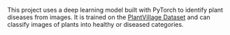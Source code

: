 This project uses a deep learning model built with PyTorch to identify plant diseases from images. It is trained on the [PlantVillage Dataset]([https://plantvillage.psu.edu/](https://www.kaggle.com/datasets/emmarex/plantdisease?resource=download)) and can classify images of plants into healthy or diseased categories.
